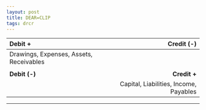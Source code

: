 ```yaml
---
layout: post
title: DEAR=CLIP
tags: drcr
---
```


| Debit + | Credit (-)|
|:--------|----------:|
| Drawings, Expenses, Assets, Receivables ||
|||   
| **Debit (-)** | **Credit +**|
|| Capital, Liabilities, Income, Payables |

---
